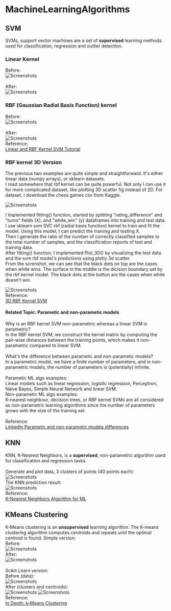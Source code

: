 # MachineLearningAlgorithms

## SVM
SVMs, support vector machines are a set of **supervised** learning methods used for classification, regression and outlier detection. 

### Linear Kernel
Before:
<br />
![Screenshots](screenshots/LinearSVM-before.png)
<br /><br />
After:
<br />
![Screenshots](screenshots/LinearSVM-after.png)

### RBF (Gaussian Radial Basis Function) kernel 
Before:
<br />
![Screenshots](screenshots/RbfSVM-before.png)
<br /><br />
After:
<br />
![Screenshots](screenshots/RbfSVM-after.png)
<br />
Reference: <br />
[Linear and RBF Kernel SVM Tutorial](https://www.freecodecamp.org/news/svm-machine-learning-tutorial-what-is-the-support-vector-machine-algorithm-explained-with-code-examples)
<br />

### RBF kernel 3D Version
The previous two examples are quite simple and straightforward. It's either linear data (numpy arrays), or sklearn datasets. <br />
I read somewhere that rbf kernel can be quite powerful. Not only I can use it for more complicated dataset, like plotting 3D scatter fig instead of 2D.
For dataset, I download the chess games csv from Kaggle. <br />

![Screenshots](screenshots/Kaggle-Chess-Game.png)

I implemented fitting() function, started by splitting "rating_difference" and "turns" fields (X), and "white_win" (y) dataframes into training and test data. <br />
I use sklearn svm SVC rbf (radial basis function) kernel to train and fit the model. Using this model, I can predict the training and testing X. <br />
Then I generate the ratio of the number of correctly classified samples to the total number of samples, and the classification reports of test and training data. <br />
After fitting() function, I implemented Plot_3D() by visualizing the test data and the svm rbf model's predictions using plotly 3d scatter. <br />
From the screnshot, we can see that the black dots on top are the cases when white wins. The surface in the middle is the dicision boundary set by the rbf kernel model. The black dots at the botton are the cases when white doesn't win. <br />

![Screenshots](screenshots/Rbf3DSVM.png)
<br />
Reference: <br />
[3D RBF Kernel SVM](https://towardsdatascience.com/svm-classifier-and-rbf-kernel-how-to-make-better-models-in-python-73bb4914af5b)
<br />

#### Related Topic: Parametic and non-parametic models
Why is an RBF kernel SVM non-parametric whereas a linear SVM is parametric? <br />
In the RBF kernel SVM, we construct the kernel matrix by computing the pair-wise distances between the training points, which makes it non-parametric compared to linear SVM. <br />
<br />
What's the difference between parametic and non-parametic models? <br />
In a parametric model, we have a finite number of parameters, and in non-parametric models, the number of parameters is (potentially) infinite. <br />
<br />
Parametic ML algo examples: <br />
Linear models such as linear regression, logistic regression, Perceptron, Naive Bayes, Simple Neural Network and linear SVM. <br />
Non-parametic ML algo examples: <br />
K-nearest neighbour, decision trees, or RBF kernel SVMs are all considered as non-parametric learning algorithms since the number of parameters grows with the size of the training set. <br />
<br />
Reference: <br />
[LinkedIn Parametic and non-parametic models differences](https://www.linkedin.com/pulse/what-exactly-difference-between-parametric-model-bhattacharjee/)
<br />

## KNN
KNN, K-Nearest Neighbors, is a **supervised**, non-parametric algorithm used for classification and regression tasks.
<br /><br />
Generate and plot data, 3 clusters of points (40 points each):
<br />
![Screenshots](screenshots/KNN-dataset.png)
<br />
The KNN prediction result:
<br />
![Screenshots](screenshots/KNN-prediction.png)
<br />
Reference: <br />
[K-Nearest Neighbors Algorithm for ML](https://serokell.io/blog/knn-algorithm-in-ml)
<br />

## KMeans Clustering
K-Means clustering is an **unsupervised** learning algorithm. The K-means clustering algorithm computes centroids and repeats until the optimal centroid is found.
Simple version: <br />
Before: <br />
![Screenshots](screenshots/KMeans-simple-before.png)
<br />
After: <br />
![Screenshots](screenshots/KMeans-simple-after.png)
<br /><br />
Scikit Learn version: <br />
Before (data): <br />
![Screenshots](screenshots/KMeans-sklearn-data.png)
<br />
After (clusters and centroids): <br />
![Screenshots](screenshots/KMeans-sklearn-cluster.png)
![Screenshots](screenshots/KMeans-sklearn-centroid.png)
<br />
Reference: <br />
[In Depth: k-Means Clustering](https://jakevdp.github.io/PythonDataScienceHandbook/05.11-k-means.html)
<br />

